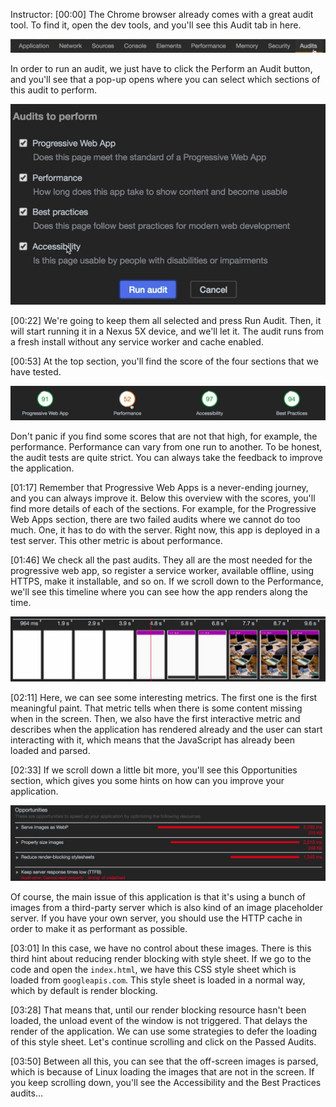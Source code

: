 Instructor: [00:00] The Chrome browser already comes with a great audit tool. To find it, open the dev tools, and you'll see this Audit tab in here. 

![Audits tab](../images/vue-js-audit-your-app-with-chrome-devtools-audits-tab.png)

In order to run an audit, we just have to click the Perform an Audit button, and you'll see that a pop-up opens where you can select which sections of this audit to perform.

![audit sections](../images/vue-js-audit-your-app-with-chrome-devtools-audit-sections.png)

[00:22] We're going to keep them all selected and press Run Audit. Then, it will start running it in a Nexus 5X device, and we'll let it. The audit runs from a fresh install without any service worker and cache enabled. 

[00:53] At the top section, you'll find the score of the four sections that we have tested. 

![4 sections tested](../images/vue-js-audit-your-app-with-chrome-devtools-4-sections-tested.png)

Don't panic if you find some scores that are not that high, for example, the performance. Performance can vary from one run to another. To be honest, the audit tests are quite strict. You can always take the feedback to improve the application.

[01:17] Remember that Progressive Web Apps is a never-ending journey, and you can always improve it. Below this overview with the scores, you'll find more details of each of the sections. For example, for the Progressive Web Apps section, there are two failed audits where we cannot do too much. One, it has to do with the server. Right now, this app is deployed in a test server. This other metric is about performance.

[01:46] We check all the past audits. They all are the most needed for the progressive web app, so register a service worker, available offline, using HTTPS, make it installable, and so on. If we scroll down to the Performance, we'll see this timeline where you can see how the app renders along the time.

![How app renders](../images/vue-js-audit-your-app-with-chrome-devtools-how-app-renders.png)

[02:11] Here, we can see some interesting metrics. The first one is the first meaningful paint. That metric tells when there is some content missing when in the screen. Then, we also have the first interactive metric and describes when the application has rendered already and the user can start interacting with it, which means that the JavaScript has already been loaded and parsed.

[02:33] If we scroll down a little bit more, you'll see this Opportunities section, which gives you some hints on how can you improve your application.

![Opportunities section](../images/vue-js-audit-your-app-with-chrome-devtools-opportunities-section.png)

Of course, the main issue of this application is that it's using a bunch of images from a third-party server which is also kind of an image placeholder server. If you have your own server, you should use the HTTP cache in order to make it as performant as possible.

[03:01] In this case, we have no control about these images. There is this third hint about reducing render blocking with style sheet. If we go to the code and open the `index.html`, we have this CSS style sheet which is loaded from `googleapis.com`. This style sheet is loaded in a normal way, which by default is render blocking.

[03:28] That means that, until our render blocking resource hasn't been loaded, the unload event of the window is not triggered. That delays the render of the application. We can use some strategies to defer the loading of this style sheet. Let's continue scrolling and click on the Passed Audits.

[03:50] Between all this, you can see that the off-screen images is parsed, which is because of Linux loading the images that are not in the screen. If you keep scrolling down, you'll see the Accessibility and the Best Practices audits...